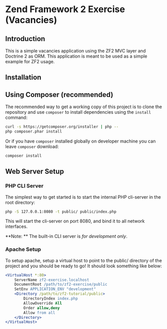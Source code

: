 Zend Framework 2 Exercise (Vacancies)
=====================================

Introduction
------------
This is a simple vacancies application using the ZF2 MVC layer and Doctrine 2 as ORM.
This application is meant to be used as a simple example for ZF2 usage.

Installation
------------

Using Composer (recommended)
----------------------------
The recommended way to get a working copy of this project is to clone the repository
and use `composer` to install dependencies using the `install` command:

```bash
curl -s https://getcomposer.org/installer | php --
php composer.phar install
```

Or if you have `composer` installed globally on developer machine you can leave
`composer` download:

```bash
composer install
```

Web Server Setup
----------------

### PHP CLI Server

The simplest way to get started is to start the internal PHP cli-server in the root directory:

```bash
php -S 127.0.0.1:8080 -t public/ public/index.php
```

This will start the cli-server on port 8080, and bind it to all network
interfaces.

**Note: ** The built-in CLI server is *for development only*.

### Apache Setup

To setup apache, setup a virtual host to point to the public/ directory of the
project and you should be ready to go! It should look something like below:

```apache
<VirtualHost *:80>
    ServerName zf2-exercise.localhost
    DocumentRoot /path/to/zf2-exercise/public
    SetEnv APPLICATION_ENV "development"
    <Directory /path/to/zf2-tutorial/public>
        DirectoryIndex index.php
        AllowOverride All
        Order allow,deny
        Allow from all
    </Directory>
</VirtualHost>
```
